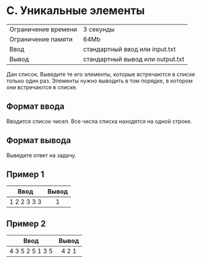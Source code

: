 # C. Уникальные элементы

|                     |                                  |
| ------------------- | -------------------------------- |
| Ограничение времени | 3 секунды                        |
| Ограничение памяти  | 64Mb                             |
| Ввод                | стандартный ввод или input.txt   |
| Вывод               | стандартный вывод или output.txt |

Дан список. Выведите те его элементы, которые встречаются в списке только один раз. Элементы нужно выводить в том порядке, в котором они встречаются в списке.

## Формат ввода

Вводится список чисел. Все числа списка находятся на одной строке.

## Формат вывода

Выведите ответ на задачу.

## Пример 1

|    Ввод     | Вывод |
| :---------: | :---: |
| 1 2 2 3 3 3 |   1   |

## Пример 2

|      Ввод       | Вывод |
| :-------------: | :---: |
| 4 3 5 2 5 1 3 5 | 4 2 1 |

